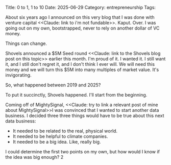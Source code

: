 Title: 0 to 1, 1 to 10
Date: 2025-06-29
Category: entrepreneurship
Tags: 


About six years ago I announced on this very blog that I was done with venture capital <<Claude: link to i'm not fundable>>. Kaput. Over. I was going out on my own, bootstrapped, never to rely on another dollar of VC money. 

Things can change. 

Shovels announced a $5M Seed round <<Claude: link to the Shovels blog post on this topic>> earlier this month. I'm proud of it. I wanted it. I still want it, and I still don't regret it, and I don't think I ever will. We will need this money and we will turn this $5M into many multiples of market value. It's invigorating.

So, what happened between 2019 and 2025? 

To put it succinctly, Shovels happened. I'll start from the beginning. 

Coming off of MightySignal, <<Claude: try to link a relevant post of mine about MightySignal>>I was convinced that I wanted to start another data business. I  decided three three things would have to be true about this next data business:

- It needed to be related to the real, physical world.
- It needed to be helpful to climate companies.
- It needed to be a big idea. Like, really big.

I could determine the first two points on my own, but how would I know if the idea was big enough? 2